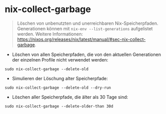 # nix-collect-garbage

> Löschen von unbenutzten und unerreichbaren Nix-Speicherpfaden.
> Generationen können mit `nix-env --list-generations` aufgelistet werden.
> Weitere Informationen: <https://nixos.org/releases/nix/latest/manual/#sec-nix-collect-garbage>.

- Löschen von allen Speicherpfaden, die von den aktuellen Generationen der einzelnen Profile nicht verwendet werden:

`sudo nix-collect-garbage --delete-old`

- Simulieren der Löschung alter Speicherpfade:

`sudo nix-collect-garbage --delete-old --dry-run`

- Löschen aller Speicherpfade, die älter als 30 Tage sind:

`sudo nix-collect-garbage --delete-older-than 30d`
